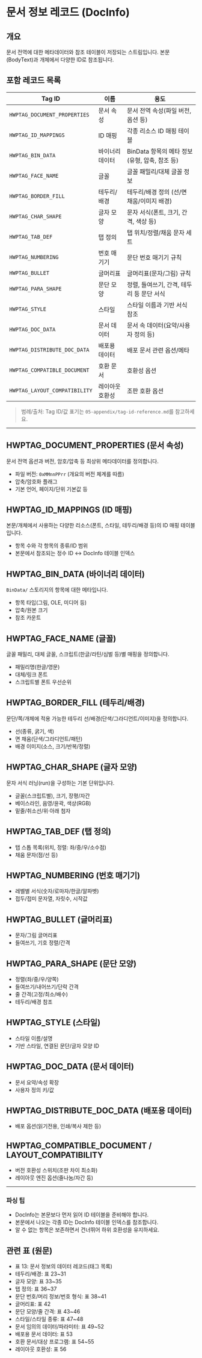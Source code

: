 # 문서 정보 레코드 (DocInfo)

## 개요

문서 전역에 대한 메타데이터와 참조 테이블이 저장되는 스트림입니다. 본문(BodyText)과 개체에서 다양한 ID로 참조됩니다.

## 포함 레코드 목록

| Tag ID                        | 이름            | 용도                                          |
| ----------------------------- | --------------- | --------------------------------------------- |
| `HWPTAG_DOCUMENT_PROPERTIES`  | 문서 속성       | 문서 전역 속성(파일 버전, 옵션 등)            |
| `HWPTAG_ID_MAPPINGS`          | ID 매핑         | 각종 리소스 ID 매핑 테이블                    |
| `HWPTAG_BIN_DATA`             | 바이너리 데이터 | BinData 항목의 메타 정보(유형, 압축, 참조 등) |
| `HWPTAG_FACE_NAME`            | 글꼴            | 글꼴 패밀리/대체 글꼴 정보                    |
| `HWPTAG_BORDER_FILL`          | 테두리/배경     | 테두리/배경 정의 (선/면 채움/이미지 배경)     |
| `HWPTAG_CHAR_SHAPE`           | 글자 모양       | 문자 서식(폰트, 크기, 간격, 색상 등)          |
| `HWPTAG_TAB_DEF`              | 탭 정의         | 탭 위치/정렬/채움 문자 세트                   |
| `HWPTAG_NUMBERING`            | 번호 매기기     | 문단 번호 매기기 규칙                         |
| `HWPTAG_BULLET`               | 글머리표        | 글머리표(문자/그림) 규칙                      |
| `HWPTAG_PARA_SHAPE`           | 문단 모양       | 정렬, 들여쓰기, 간격, 테두리 등 문단 서식     |
| `HWPTAG_STYLE`                | 스타일          | 스타일 이름과 기반 서식 참조                  |
| `HWPTAG_DOC_DATA`             | 문서 데이터     | 문서 속 데이터(요약/사용자 정의 등)           |
| `HWPTAG_DISTRIBUTE_DOC_DATA`  | 배포용 데이터   | 배포 문서 관련 옵션/메타                      |
| `HWPTAG_COMPATIBLE_DOCUMENT`  | 호환 문서       | 호환성 옵션                                   |
| `HWPTAG_LAYOUT_COMPATIBILITY` | 레이아웃 호환성 | 조판 호환 옵션                                |

> 범례/출처: Tag ID/값 표기는 `05-appendix/tag-id-reference.md`를 참고하세요.

---

## HWPTAG_DOCUMENT_PROPERTIES (문서 속성)

문서 전역 옵션과 버전, 암호/압축 등 최상위 메타데이터를 정의합니다.

- 파일 버전: `0xMMnnPPrr` (개요의 버전 체계를 따름)
- 압축/암호화 플래그
- 기본 언어, 페이지/단위 기본값 등

## HWPTAG_ID_MAPPINGS (ID 매핑)

본문/개체에서 사용하는 다양한 리소스(폰트, 스타일, 테두리/배경 등)의 ID 매핑 테이블입니다.

- 항목 수와 각 항목의 종류/ID 범위
- 본문에서 참조되는 정수 ID ↔ DocInfo 테이블 인덱스

## HWPTAG_BIN_DATA (바이너리 데이터)

`BinData/` 스토리지의 항목에 대한 메타입니다.

- 항목 타입(그림, OLE, 미디어 등)
- 압축/원본 크기
- 참조 카운트

## HWPTAG_FACE_NAME (글꼴)

글꼴 패밀리, 대체 글꼴, 스크립트(한글/라틴/심벌 등)별 매핑을 정의합니다.

- 패밀리명(한글/영문)
- 대체/링크 폰트
- 스크립트별 폰트 우선순위

## HWPTAG_BORDER_FILL (테두리/배경)

문단/쪽/개체에 적용 가능한 테두리 선/배경(단색/그라디언트/이미지)을 정의합니다.

- 선(종류, 굵기, 색)
- 면 채움(단색/그라디언트/패턴)
- 배경 이미지(소스, 크기/반복/정렬)

## HWPTAG_CHAR_SHAPE (글자 모양)

문자 서식 러닝(run)을 구성하는 기본 단위입니다.

- 글꼴(스크립트별), 크기, 장평/자간
- 베이스라인, 음영/윤곽, 색상(RGB)
- 밑줄/취소선/위·아래 첨자

## HWPTAG_TAB_DEF (탭 정의)

- 탭 스톱 목록(위치, 정렬: 좌/중/우/소수점)
- 채움 문자(점/선 등)

## HWPTAG_NUMBERING (번호 매기기)

- 레벨별 서식(숫자/로마자/한글/알파벳)
- 접두/접미 문자열, 자릿수, 시작값

## HWPTAG_BULLET (글머리표)

- 문자/그림 글머리표
- 들여쓰기, 기호 정렬/간격

## HWPTAG_PARA_SHAPE (문단 모양)

- 정렬(좌/중/우/양쪽)
- 들여쓰기/내어쓰기/단락 간격
- 줄 간격(고정/최소/배수)
- 테두리/배경 참조

## HWPTAG_STYLE (스타일)

- 스타일 이름/설명
- 기반 스타일, 연결된 문단/글자 모양 ID

## HWPTAG_DOC_DATA (문서 데이터)

- 문서 요약/속성 확장
- 사용자 정의 키/값

## HWPTAG_DISTRIBUTE_DOC_DATA (배포용 데이터)

- 배포 옵션(읽기전용, 인쇄/복사 제한 등)

## HWPTAG_COMPATIBLE_DOCUMENT / LAYOUT_COMPATIBILITY

- 버전 호환성 스위치(조판 차이 최소화)
- 레이아웃 엔진 옵션(줄나눔/자간 등)

---

### 파싱 팁

- DocInfo는 본문보다 먼저 읽어 ID 테이블을 준비해야 합니다.
- 본문에서 나오는 각종 ID는 DocInfo 테이블 인덱스를 참조합니다.
- 알 수 없는 항목은 보존하면서 건너뛰어 하위 호환성을 유지하세요.

## 관련 표 (원문)

- 표 13: 문서 정보의 데이터 레코드(태그 목록)
- 테두리/배경: 표 23~31
- 글자 모양: 표 33~35
- 탭 정의: 표 36~37
- 문단 번호/머리 정보/번호 형식: 표 38~41
- 글머리표: 표 42
- 문단 모양/줄 간격: 표 43~46
- 스타일/스타일 종류: 표 47~48
- 문서 임의의 데이터/파라미터: 표 49~52
- 배포용 문서 데이터: 표 53
- 호환 문서/대상 프로그램: 표 54~55
- 레이아웃 호환성: 표 56
